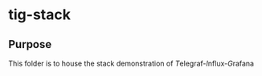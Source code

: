 # tig-stack

## Purpose

This folder is to house the stack demonstration of *T*elegraf-*I*nflux-*G*rafana